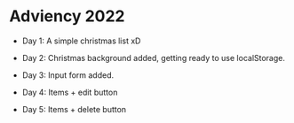 # Adviency 2022

- Day 1: A simple christmas list xD

- Day 2: Christmas background added, getting ready to use localStorage.

- Day 3: Input form added.

- Day 4: Items + edit button

- Day 5: Items + delete button